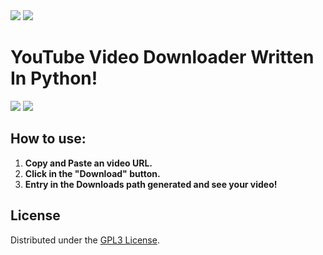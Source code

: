 <image src="https://www.gnu.org/graphics/gplv3-127x51.png">
<image src="icon.png">

# YouTube Video Downloader Written In Python!

<image src="screenshots/video_downloader1.png">
<image src="screenshots/video_downloader2.png">

## How to use:
1. **Copy and Paste an video URL.**
2. **Click in the "Download" button.**
3. **Entry in the Downloads path generated and see your video!**

## License
Distributed under the [GPL3 License](https://www.gnu.org/licenses/gpl-3.0.en.html#license-text).

